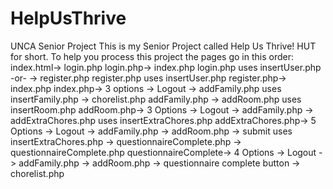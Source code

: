 # HelpUsThrive
UNCA Senior Project
This is my Senior Project called Help Us Thrive!  HUT for short. 
To help you process this project the pages go in this order:
index.html-> login.php
login.php-> index.php   login.php uses insertUser.php
-or-     -> register.php  register.php uses insertUser.php
register.php-> index.php
index.php-> 3 options
         -> Logout
         -> addFamily.php uses insertFamily.php
         -> chorelist.php
addFamily.php -> addRoom.php uses insertRoom.php
addRoom.php-> 3 Options
           -> Logout
           -> addFamily.php
           -> addExtraChores.php uses insertExtraChores.php
addExtraChores.php-> 5 Options
                   -> Logout
                   -> addFamily.php
                   -> addRoom.php
                   -> submit uses insertExtraChores.php -> questionnaireComplete.php
                   -> questionnaireComplete.php
questionnaireComplete-> 4 Options
                     -> Logout
                     -> addFamily.php
                     -> addRoom.php
                     -> questionnaire complete button -> chorelist.php
                     

                   
